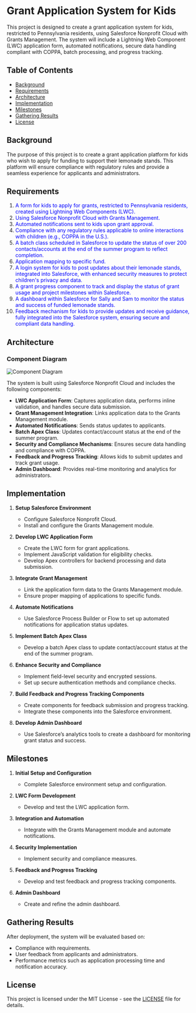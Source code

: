 # Grant Application System for Kids

This project is designed to create a grant application system for kids, restricted to Pennsylvania residents, using Salesforce Nonprofit Cloud with Grants Management. The system will include a Lightning Web Component (LWC) application form, automated notifications, secure data handling compliant with COPPA, batch processing, and progress tracking.

## Table of Contents

- [Background](#background)
- [Requirements](#requirements)
- [Architecture](#architecture)
- [Implementation](#implementation)
- [Milestones](#milestones)
- [Gathering Results](#gathering-results)
- [License](#license)

## Background

The purpose of this project is to create a grant application platform for kids who wish to apply for funding to support their lemonade stands. This platform will ensure compliance with regulatory rules and provide a seamless experience for applicants and administrators.

## Requirements

1. <span style="color:blue">A form for kids to apply for grants, restricted to Pennsylvania residents, created using Lightning Web Components (LWC).</span>
2. <span style="color:blue">Using Salesforce Nonprofit Cloud with Grants Management.</span>
3. <span style="color:blue">Automated notifications sent to kids upon grant approval.</span>
4. <span style="color:blue">Compliance with any regulatory rules applicable to online interactions with children (e.g., COPPA in the U.S.).</span>
5. <span style="color:blue">A batch class scheduled in Salesforce to update the status of over 200 contacts/accounts at the end of the summer program to reflect completion.</span>
6. <span style="color:blue">Application mapping to specific fund.</span>
7. <span style="color:blue">A login system for kids to post updates about their lemonade stands, integrated into Salesforce, with enhanced security measures to protect children's privacy and data.</span>
8. <span style="color:blue">A grant progress component to track and display the status of grant usage and project milestones within Salesforce.</span>
9. <span style="color:blue">A dashboard within Salesforce for Sally and Sam to monitor the status and success of funded lemonade stands.</span>
10. <span style="color:blue">Feedback mechanism for kids to provide updates and receive guidance, fully integrated into the Salesforce system, ensuring secure and compliant data handling.</span>

## Architecture

### Component Diagram

![Component Diagram](path/to/component-diagram.png)

The system is built using Salesforce Nonprofit Cloud and includes the following components:
- **LWC Application Form**: Captures application data, performs inline validation, and handles secure data submission.
- **Grant Management Integration**: Links application data to the Grants Management module.
- **Automated Notifications**: Sends status updates to applicants.
- **Batch Apex Class**: Updates contact/account status at the end of the summer program.
- **Security and Compliance Mechanisms**: Ensures secure data handling and compliance with COPPA.
- **Feedback and Progress Tracking**: Allows kids to submit updates and track grant usage.
- **Admin Dashboard**: Provides real-time monitoring and analytics for administrators.

## Implementation

1. **Setup Salesforce Environment**
   - Configure Salesforce Nonprofit Cloud.
   - Install and configure the Grants Management module.

2. **Develop LWC Application Form**
   - Create the LWC form for grant applications.
   - Implement JavaScript validation for eligibility checks.
   - Develop Apex controllers for backend processing and data submission.

3. **Integrate Grant Management**
   - Link the application form data to the Grants Management module.
   - Ensure proper mapping of applications to specific funds.

4. **Automate Notifications**
   - Use Salesforce Process Builder or Flow to set up automated notifications for application status updates.

5. **Implement Batch Apex Class**
   - Develop a batch Apex class to update contact/account status at the end of the summer program.

6. **Enhance Security and Compliance**
   - Implement field-level security and encrypted sessions.
   - Set up secure authentication methods and compliance checks.

7. **Build Feedback and Progress Tracking Components**
   - Create components for feedback submission and progress tracking.
   - Integrate these components into the Salesforce environment.

8. **Develop Admin Dashboard**
   - Use Salesforce’s analytics tools to create a dashboard for monitoring grant status and success.

## Milestones

1. **Initial Setup and Configuration**
   - Complete Salesforce environment setup and configuration.

2. **LWC Form Development**
   - Develop and test the LWC application form.

3. **Integration and Automation**
   - Integrate with the Grants Management module and automate notifications.

4. **Security Implementation**
   - Implement security and compliance measures.

5. **Feedback and Progress Tracking**
   - Develop and test feedback and progress tracking components.

6. **Admin Dashboard**
   - Create and refine the admin dashboard.

## Gathering Results

After deployment, the system will be evaluated based on:
- Compliance with requirements.
- User feedback from applicants and administrators.
- Performance metrics such as application processing time and notification accuracy.

## License

This project is licensed under the MIT License - see the [LICENSE](LICENSE) file for details.

